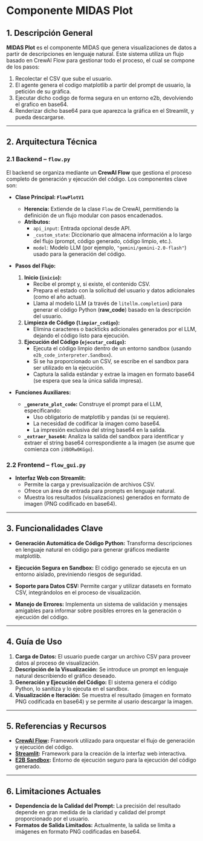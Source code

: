 # Componente MIDAS Plot

## 1. Descripción General

**MIDAS Plot** es el componente MIDAS que genera visualizaciones de datos a partir de descripciones en lenguaje natural. Este sistema utiliza un flujo basado en CrewAI Flow para gestionar todo el proceso, el cual se compone de los pasos: 

1. Recolectar el CSV que sube el usuario.
2. El agente genera el codigo matplotlib a partir del prompt de usuario, la petición de su gráfica.
3. Ejecutar dicho codigo de forma segura en un entorno e2b, devolviendo el grafico en base64.
4. Renderizar dicho base64 para que aparezca la gráfica en el Streamlit, y pueda descargarse.

---

## 2. Arquitectura Técnica

### 2.1 Backend – `flow.py`

El backend se organiza mediante un **CrewAI Flow** que gestiona el proceso completo de generación y ejecución del código. Los componentes clave son:

- **Clase Principal: `FlowPlotV1`**
  - **Herencia:** Extiende de la clase `Flow` de CrewAI, permitiendo la definición de un flujo modular con pasos encadenados.
  - **Atributos:**
    - `api_input`: Entrada opcional desde API.
    - `_custom_state`: Diccionario que almacena información a lo largo del flujo (prompt, código generado, código limpio, etc.).
    - `model`: Modelo LLM (por ejemplo, `"gemini/gemini-2.0-flash"`) usado para la generación del código.

- **Pasos del Flujo:**
  1. **Inicio (`inicio`):**
     - Recibe el prompt y, si existe, el contenido CSV.
     - Prepara el estado con la solicitud del usuario y datos adicionales (como el año actual).
     - Llama al modelo LLM (a través de `litellm.completion`) para generar el código Python (**raw_code**) basado en la descripción del usuario.
  2. **Limpieza de Código (`limpiar_codigo`):**
     - Elimina caracteres o backticks adicionales generados por el LLM, dejando el código listo para ejecución.
  3. **Ejecución del Código (`ejecutar_codigo`):**
     - Ejecuta el código limpio dentro de un entorno sandbox (usando `e2b_code_interpreter.Sandbox`).
     - Si se ha proporcionado un CSV, se escribe en el sandbox para ser utilizado en la ejecución.
     - Captura la salida estándar y extrae la imagen en formato base64 (se espera que sea la única salida impresa).

- **Funciones Auxiliares:**
  - **`_generate_plot_code`:** Construye el prompt para el LLM, especificando:
    - Uso obligatorio de matplotlib y pandas (si se requiere).
    - La necesidad de codificar la imagen como base64.
    - La impresión exclusiva del string base64 en la salida.
  - **`_extraer_base64`:** Analiza la salida del sandbox para identificar y extraer el string base64 correspondiente a la imagen (se asume que comienza con `iVBORw0KGgo`).

### 2.2 Frontend – `flow_gui.py`

- **Interfaz Web con Streamlit:**
  - Permite la carga y previsualización de archivos CSV.
  - Ofrece un área de entrada para prompts en lenguaje natural.
  - Muestra los resultados (visualizaciones) generados en formato de imagen (PNG codificado en base64).

---

## 3. Funcionalidades Clave

- **Generación Automática de Código Python:** Transforma descripciones en lenguaje natural en código para generar gráficos mediante matplotlib.
  
- **Ejecución Segura en Sandbox:** El código generado se ejecuta en un entorno aislado, previniendo riesgos de seguridad.
  
- **Soporte para Datos CSV:** Permite cargar y utilizar datasets en formato CSV, integrándolos en el proceso de visualización.
  
- **Manejo de Errores:** Implementa un sistema de validación y mensajes amigables para informar sobre posibles errores en la generación o ejecución del código.

---

## 4. Guía de Uso

1. **Carga de Datos:** El usuario puede cargar un archivo CSV para proveer datos al proceso de visualización.
2. **Descripción de la Visualización:** Se introduce un prompt en lenguaje natural describiendo el gráfico deseado.
3. **Generación y Ejecución del Código:** El sistema genera el código Python, lo sanitiza y lo ejecuta en el sandbox.
4. **Visualización e Iteración:** Se muestra el resultado (imagen en formato PNG codificada en base64) y se permite al usario descargar la imagen.

---

## 5. Referencias y Recursos

- **[CrewAI Flow](https://www.crewai.com):** Framework utilizado para orquestar el flujo de generación y ejecución del código.
- **[Streamlit](https://streamlit.io):** Framework para la creación de la interfaz web interactiva.
- **[E2B Sandbox](https://e2b.dev):** Entorno de ejecución seguro para la ejecución del código generado.

---

## 6. Limitaciones Actuales

- **Dependencia de la Calidad del Prompt:** La precisión del resultado depende en gran medida de la claridad y calidad del prompt proporcionado por el usuario.
- **Formatos de Salida Limitados:** Actualmente, la salida se limita a imágenes en formato PNG codificadas en base64.
